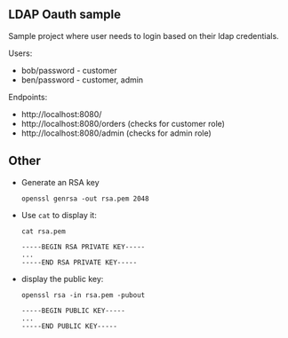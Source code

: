 ## LDAP Oauth sample

Sample project where user needs to login based on their ldap credentials.

Users:
- bob/password - customer
- ben/password - customer, admin

Endpoints:
- http://localhost:8080/
- http://localhost:8080/orders (checks for customer role)
- http://localhost:8080/admin (checks for admin role)

## Other

- Generate an RSA key
    ```
    openssl genrsa -out rsa.pem 2048
    ```
- Use `cat` to display it:
    ```
    cat rsa.pem
    
    -----BEGIN RSA PRIVATE KEY-----
    ...
    -----END RSA PRIVATE KEY-----
    ```
- display the public key:
    ```
    openssl rsa -in rsa.pem -pubout
    
    -----BEGIN PUBLIC KEY-----
    ...
    -----END PUBLIC KEY-----
    ```